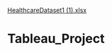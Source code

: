 [HealthcareDataset1 (1).xlsx](https://github.com/Saniyashakur22/Tableau_Project/files/15482556/HealthcareDataset1.1.xlsx)
# Tableau_Project
